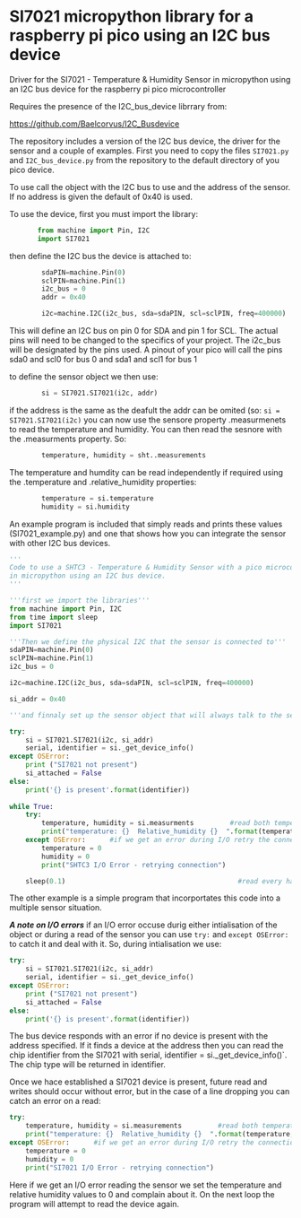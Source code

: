 # SI7021 micropython library for a raspberry pi pico using an I2C bus device
 Driver for the SI7021 - Temperature & Humidity Sensor in micropython using an I2C bus device for the raspberry pi pico microcontroller

Requires the presence of the I2C_bus_device librrary from:

https://github.com/Baelcorvus/I2C_Busdevice

The repository includes a version of the I2C bus device, the driver for the sensor and a couple of examples.
First you need to copy the files `SI7021.py` and `I2C_bus_device.py` from the repository to the default directory of you pico device.

To use call the object with the I2C bus to use and the address of the sensor.
If no address is given the default of 0x40 is used.

To use the device, first you must import the library:
 ```python
        from machine import Pin, I2C
        import SI7021
```
then define the I2C bus the device is attached to:
```python
        sdaPIN=machine.Pin(0)
        sclPIN=machine.Pin(1)
        i2c_bus = 0
        addr = 0x40

        i2c=machine.I2C(i2c_bus, sda=sdaPIN, scl=sclPIN, freq=400000)
```    
This will define an I2C bus on pin 0 for SDA and pin 1 for SCL. The actual pins will need to be changed
to the specifics of your project. The i2c_bus will be designated by the pins used. A pinout
of your pico will call the pins sda0 and scl0 for bus 0 and sda1 and scl1 for bus 1

to define the sensor object we then use:
```python
        si = SI7021.SI7021(i2c, addr)
```        
if the address is the same as the deafult the addr can be omited (so: `si = SI7021.SI7021(i2c)`
you can now use the sensore property .measurmenets to read the temperature and humidity.
You can then read the sesnore with the .measurments property. So:
```python
        temperature, humidity = sht..measurements
```        
The temperature and humdity can be read independently if required using the .temperature and
.relative_humidity properties:
```python
        temperature = si.temperature
        humidity = si.humidity
```
An example program is included that simply reads and prints these values (SI7021_example.py) and one that shows how you 
can integrate the sensor with other I2C bus devices.

```python
'''
Code to use a SHTC3 - Temperature & Humidity Sensor with a pico microcontroller
in micropython using an I2C bus device.
'''

'''first we import the libraries'''
from machine import Pin, I2C
from time import sleep
import SI7021

'''Then we define the physical I2C that the sensor is connected to''' 
sdaPIN=machine.Pin(0)
sclPIN=machine.Pin(1)
i2c_bus = 0

i2c=machine.I2C(i2c_bus, sda=sdaPIN, scl=sclPIN, freq=400000)

si_addr = 0x40

'''and finnaly set up the sensor object that will always talk to the sensor'''

try:
    si = SI7021.SI7021(i2c, si_addr)
    serial, identifier = si._get_device_info()
except OSError:
    print ("SI7021 not present")
    si_attached = False
else:
    print('{} is present'.format(identifier))
    
while True:
    try:
        temperature, humidity = si.measurments         #read both temperature and humidity at the same time. 
        print("temperature: {}  Relative_humidity {}  ".format(temperature, humidity), end = '\r')
    except OSError:      #if we get an error during I/O retry the connection
        temperature = 0
        humidity = 0
        print("SHTC3 I/O Error - retrying connection")

    sleep(0.1)                                           #read every half second - not necessary for the bus, just cosmetic, omit as needed
```

The other example is a simple program that incorportates this code into a multiple sensor situation.

***A note on I/O errors***
if an I/O error occuse durig either intialisation of the object or during a read of the sensor you can use `try:` and `except OSError:` 
to catch it and deal with it.
So, during intialisation we use:
```python
try:
    si = SI7021.SI7021(i2c, si_addr)
    serial, identifier = si._get_device_info()
except OSError:
    print ("SI7021 not present")
    si_attached = False
else:
    print('{} is present'.format(identifier))
```
The bus device responds with an error if no device is present with the address specified. If it finds a device at the address then you can read the chip identifier from the SI7021
with serial, identifier = si._get_device_info()`. The chip type will be returned in identifier.

Once we hace established a SI7021 device is present, future read and writes should occur without error, but in the case of a line dropping you can catch an error on a read:
```python
try:
    temperature, humidity = si.measurements         #read both temperature and humidity at the same time. 
    print("temperature: {}  Relative_humidity {}  ".format(temperature, humidity), end = '\r')
except OSError:      #if we get an error during I/O retry the connection
    temperature = 0
    humidity = 0
    print("SI7021 I/O Error - retrying connection")
```
Here if we get an I/O error reading the sensor we set the temperature and relative humidity values to 0 and complain about it. On the next loop the program will attempt to
read the device again.